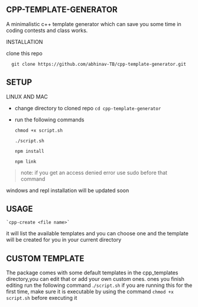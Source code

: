 ## CPP-TEMPLATE-GENERATOR
A minimalistic c++ template generator which can save you some time in coding contests and class works.

INSTALLATION

clone this repo 
  

      git clone https://github.com/abhinav-TB/cpp-template-generator.git

## SETUP

LINUX AND MAC

 - change directory to cloned repo
       `cd cpp-template-generator`
   
  - run the following commands
  
    `chmod +x script.sh`
   
    `./script.sh`
   
    `npm install`
   
    `npm link`
   

>   note: if you get an access denied error use sudo before that command

  windows and repl  installation will be updated soon

## USAGE

    `cpp-create <file name>`
   it will list the available templates and you can choose one 
   and the template will be created for you in your current directory

## CUSTOM TEMPLATE

The package comes with some default templates in the cpp_templates directory,you can edit that or add your own custom ones.
ones you finish editing run the following command
.`/script.sh`
if you are running this for the first time, make sure it is executable by using the command ````chmod +x script.sh```` before executing it

    
   
   


  
 

